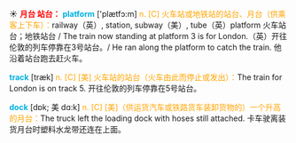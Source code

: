 ☀ <font color="red">**月台 站台：**</font>
<font color="sky blue">**platform**</font> ['plætfɔ:m] 
<font color="orange">n. [C] 火车站或地铁站的站台、月台（供乘客上下车）：</font>railway（英）, station, subway（美）, tube（英）platform 火车站台；地铁站台 / The train now standing at platform 3 is for London.（英）开往伦敦的列车停靠在3号站台。/ He ran along the platform to catch the train. 他沿着站台跑去赶火车。

<font color="sky blue">**track**</font> [træk] 
<font color="orange">n. [C] [美] 火车站的站台（火车由此而停止或发出）：</font>The train for London is on track 5. 开往伦敦的列车停靠在5号站台。
           
<font color="sky blue">**dock**</font> [dɒk; 美 dɑ:k]
<font color="orange">n. [C] [美]（供运货汽车或铁路货车装卸货物的）一个升高的月台：</font>The truck left the loading dock with hoses still attached. 卡车驶离装货月台时塑料水龙带还连在上面。

